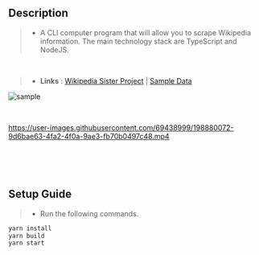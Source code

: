 ## Description
> - A CLI computer program that will allow you to scrape Wikipedia information. The main technology stack are TypeScript and NodeJS.

<br />

> - **Links** : [Wikipedia Sister Project](https://en.wikipedia.org/wiki/Main_Page#:~:text=Wikipedia%27s%20sister%20projects) | [Sample Data](https://github.com/kentlouisetonino/cli-app-wikipedia-web-scraping/blob/develop/src/files/sister-projects.csv)

![sample](https://user-images.githubusercontent.com/69438999/193521598-c0319469-e52e-43c2-b38a-02a48fa4e885.PNG)

<br />

https://user-images.githubusercontent.com/69438999/198880072-9d6bae63-4fa2-4f0a-9ae3-fb70b0497c48.mp4


<br />
<br />
<br />

## Setup Guide
> - Run the following commands.
```bash
yarn install
yarn build
yarn start
```
